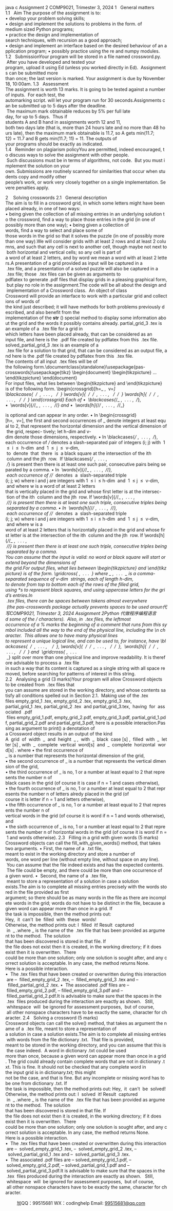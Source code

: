 java c
Assignment 2
COMP9021, Trimester 3, 2024
1   General matters
1.1   Aim
The purpose of the assignment is to:
• develop your problem solving skills;
• design and implement the solutions to problems in the form. of medium sized Python programs;
• practice the design and implementation of search techniques, with recursion as a good approach;
• design and implement an interface based on the desired behaviour of an application program;
• possibly practice using the re and numpy modules.
1.2   SubmissionYour program will be stored in a file named crossword.py.  After you have developed and tested your program, upload it using Ed (unless you worked directly in Ed).  Assignments can be submitted more than once; the last version is marked. Your assignment is due by November 18, 10:00am.
1.3   Assessment
The assignment is worth 13 marks. It is going to be tested against a number of inputs.  For each test, the automarking script. will let your program run for 30 seconds.Assignments can be submitted up to 5 days after the deadline.  The maximum mark obtainable reduces by 5% per full late day, for up to 5 days.  Thus if students A and B hand in assignments worth 12 and 11, both two days late (that is, more than 24 hours late and no more than 48 hours late), then the maximum mark obtainable is 11.7, so A gets min(11.7; 12) = 11.7 and B gets min(11.7; 11) = 11.
The outputs of your programs should be exactly as indicated.
1.4   Reminder on plagiarism policyYou are permitted, indeed encouraged, to discuss ways to solve the assignment with other people.  Such discussions must be in terms of algorithms, not code.  But you must implement the solution on your own. Submissions are routinely scanned for similarities that occur when students copy and modify other people’s work, or work very closely together on a single implementation. Severe penalties apply.


2    Solving crosswords
2.1   General description
The aim is to fill in a crossword grid, in which some letters might have been placed already, in one of two ways:
• being given the collection of all missing entries in an underlying solution to the crossword, find a way to place those entries in the grid (in one of possibly more than one way);
• being given a collection of words, find a way to select and place some of those words in the grid so that it solves the puzzle (in one of possibly more than one way).We will consider grids with at least 2 rows and at least 2 columns, and such that any cell is next to another cell, though maybe not next to both horizontal and vertical cells; so any cell is part of a word of at least 2 letters, and by word we mean a word with at least 2 letters.A presentation of a grid provided as input will be captured in a  .tex file, and a presentation of a solved puzzle will also be captured in a  .tex file; those  .tex files can be given as arguments to pdflatex to generate .pdf files that display grids in a pleasing graphical form, but play no role in the assignment.The code will be all about the design and implementation of a Crossword class.  An object of class Crossword will provide an interface to work with a particular grid and collections of words of the kind just described; it will have methods for both problems previously described, and also benefit from the implementation of the __str__ () special method to display some information about the grid and the words it possibly contains already.
partial_grid_3 .tex is an example of a  .tex file for a grid in which letters have been placed already, that can be considered as an input file, and here is the  .pdf file created by pdflatex from this  .tex file.
solved_partial_grid_3 .tex is an example of a  .tex file for a solution to that grid, that can be considered as an output file, and here is the .pdf file created by pdflatex from this  .tex file.
The contents of all input  .tex files will be of the following form.\documentclass{standalone}\usepackage{pas-crosswords}\usepackage{tikz}
\begin{document}
\begin{tikzpicture}
...
\end{tikzpicture}
\end{document}
For input files, what lies between \begin{tikzpicture} and \end{tikzpicture} is of the following form.
\begin{crossgrid}[h=_ ,  v=_]
\blackcases{  /  ,  . . . ,   /  }
\words[v]{  /  /  ,  . . . ,   /  /  }
\words[h]{  /  /  ,  . . . ,   /  /  }
\end{crossgrid}
Each of
•  \blackcases{_/_ ,  . . . ,  _/_},
•  \words[v]{_/_/_ ,  . . . ,  _/_/_} and
•  \words[h]{_/_/_ ,  . . . ,  _/_/_}


is optional and can appear in any order.
• In \begin{crossgrid}[h=_,  v=_], the first and second occurrences of _ denote integers at least equal to 2, that represent the horizontal dimension and the vertical dimension of the grid, respec- tively; let h-dim and v-dim denote those dimensions, respectively.
• In \blackcases{_/_ ,  . . . ,  _/_}, each occurrence of _/_ denotes a slash-separated pair of integers (i; j) with  1  ≤  i  ≤  h-dim  and  1  ≤  j  ≤  v-dim,  to  denote  that  there  is  a black square at the intersection of the ith  column and the jth  row.  If \blackcases{_/_ ,  . . . ,  _/_} is present then there is at least one such pair, consecutive pairs being separated by a comma.
• In  \words[v]{_/_/_ ,  . . . ,  _/_/_},  each occurrence of _/_/_  denotes  a  slash-separated triple (i; j; w) where i and j are integers with 1  ≤ i  ≤ h-dim  and  1  ≤ j  ≤  v-dim,  and where w is a word of at least 2 letters that is vertically placed in the grid and whose first letter is at the intersec- tion of the ith  column and the jth  row. If \words[v]{_/_/_ ,  . . . ,  _/_/_} is present then there is at least one such triple, consecutive triples being separated by a comma.
• In  \words[h]{_/_/_ ,  . . . ,  _/_/_},  each occurrence of _/_/_  denotes  a  slash-separated triple (i; j; w) where i and j are integers with 1  ≤ i  ≤ h-dim  and  1  ≤ j  ≤  v-dim,  and where w is a word of at least 2 letters that is horizontally placed in the grid and whose first letter is at the intersection of the ith  column and the jth  row. If \words[h]{_/_/_ ,  . . . ,  _/_/_} is present then there is at least one such triple, consecutive triples being separated by a comma.
You can assume that the input is valid: no word or black square will start or extend beyond the dimensions of the grid.For output files, what lies between \begin{tikzpicture} and \end{tikzpicture} is of the form. \gridcross{_ ,  . . .  _} where _ ,  . . .  _ is a comma-separated sequence of v-dim  strings, each of length h-dim, to denote from top to bottom each of the rows of the filled grid, using *s to represent black squares, and using uppercase letters for the grid’s entries.In  .tex files, there can be spaces between tokens almost everywhere  (the pas-crosswords package actually prevents spaces to be used aroun代 写COMP9021, Trimester 3, 2024 Assignment 2Python
代做程序编程语言d some of the / characters).  Also, in  .tex files, the leftmost occurrence of a % marks the beginning of a comment that runs from this symbol included all the way to the end of the physical line, including the \n character.  This allows one to have many physical lines to represent a unique logical line, and can be used to, for instance, have \blackcases{  /  ,  . . . ,    /  }, \words[v]{  /  /  ,  . . . ,   /  /  },  \words[h]{  /  /  ,  . . . ,   /  /  } and  \gridcross{_ ,  . . .  _} split over more than one physical line and improve readability. It is therefore advisable to process a  .tex file in such a way that its content is captured as a single string with all space removed, before searching for patterns of interest in this string.
2.2   Analysing a grid (3 marks)Your program will allow Crossword objects to be created from  .tex files that you can assume are stored in the working directory, and whose contents satisfy all conditions spelled out in Section 2.1.  Making use of the .tex files empty_grid_1 .tex, empty_grid_2 .tex, empty_grid_3 .tex, partial_grid_1 .tex, partial_grid_2 .tex  and partial_grid_3.tex,  having  for  associated  .pdf  files empty_grid_1.pdf, empty_grid_2.pdf, empty_grid_3.pdf, partial_grid_1.pdf, partial_grid_2.pdf and partial_grid_3.pdf, here is a possible interaction.Passing as argument to print() a denotation of a Crossword object results in an output of the kind
A  grid  of  width  _  and  height  _ ,  with  _  black  case [s] ,  filled  with  _  letter [s] , with  _  complete  vertical  word[s]  and  _  complete  horizontal  word[s] .
where
• the first occurrence of _ is a number that represents the horizontal dimension of the grid,
• the second occurrence of _ is a number that represents the vertical dimension of the grid,
• the third occurrence of _ is no, 1 or a number at least equal to 2 that represents the number n of black cases in the grid (of course it is case if n = 1 and cases otherwise),
• the fourth occurrence of _ is no, 1 or a number at least equal to 2 that represents the number n of letters alredy placed in the grid (of course it is letter if n = 1 and letters otherwise),
• the fifth occurrence of _ is no, 1 or a number at least equal to 2 that represents the number n of vertical words in the grid (of course it is word if n = 1 and words otherwise), and
• the sixth occurrence of _ is no, 1 or a number at least equal to 2 that represents the number n of horizontal words in the grid (of course it is word if n = 1 and words otherwise).
2.3   Filling in a grid with given words (5 marks)
Crossword objects can call the fill_with_given_words() method, that takes two arguments.
• First, the name of a  .txt file, meant to exist in the working directory and store a number of words, one word per line (without empty line, without space on any line).  You can assume that the file indeed exists and has the expected contents.  The file could be empty, and there could be more than one occurrence of a given word.
•  Second, the name of a  .tex file,  meant to store a representation of a solution in case a solution exists.The aim is to complete all missing entries precisely with the words stored in the file provided as first argument; so there should be as many words in the file as there are incomplete words in the grid; words do not have to be distinct in the file, because a given word can appear more than once in a grid.
If the task is impossible, then the method prints out:
Hey,  it  can't  be  filled  with  these  words!
Otherwise, the method prints out:
I  filled  it!
Result  captured  in  _ .where _ is the name of the  .tex file that has been provided as argument to the method.  The solution that has been discovered is stored in that file. If the file does not exist then it is created, in the working directory; if it does exist then it is overwritten.  There could be more than one solution; only one solution is sought after, and any correct solution is acceptable. In any case, the method returns None.
Here is a possible interaction.
•  The .tex files that have been created or overwritten during this interaction are
–  filled_empty_grid_2 .tex,
–  filled_empty_grid_3 .tex and
–  filled_partial_grid_2 .tex.
•  The associated .pdf files are
– filled_empty_grid_2.pdf,
– filled_empty_grid_3.pdf and
– filled_partial_grid_2.pdf.It is advisable to make sure that the spaces in the  .tex  files produced during the interaction are exactly as shown.   Still,  whitespace  will  be ignored for assessment purposes,  but of course,  all other nonspace characters have to be exactly the same, character for character.
2.4   Solving a crossword (5 marks)
Crossword objects can call the solve() method, that takes as argument the name of a  .tex file, meant to store a representation of a solution in case a solution exists.The aim is to complete all missing entries with words from the file dictionary .txt.  That file is provided, meant to be stored in the working directory, and you can assume that this is the case indeed.  A word in dictionary .txt could be used more than once, because a given word can appear more than once in a grid. The grid could already contain complete words that are not in dictionary .txt. This is fine. It should not be checked that any complete word in the input grid is in dictionary.txt; this might not be the case, and that is fine. But any incomplete or missing word has to be one from dictionary .txt.
If the task is impossible, then the method prints out:
Hey,  it  can't  be  solved!
Otherwise, the method prints out:
I  solved  it!
Result  captured  in  _ .where _ is the name of the  .tex file that has been provided as argument to the method.  The solution that has been discovered is stored in that file. If the file does not exist then it is created, in the working directory; if it does exist then it is overwritten.  There could be more than one solution; only one solution is sought after, and any correct solution is acceptable. In any case, the method returns None.
Here is a possible interaction.
•  The .tex files that have been created or overwritten during this interaction are
–  solved_empty_grid_1 .tex,
–  solved_empty_grid_2 .tex,
–  solved_partial_grid_1 .tex and
–  solved_partial_grid_3 .tex.
•  The associated .pdf files are
– solved_empty_grid_1.pdf,
– solved_empty_grid_2.pdf,
– solved_partial_grid_1.pdf and
– solved_partial_grid_3.pdf.It is advisable to make sure that the spaces in the  .tex  files produced during the interaction are exactly as shown.   Still,  whitespace  will  be ignored for assessment purposes,  but of course,  all other nonspace characters have to be exactly the same, character for character.




         
加QQ：99515681  WX：codinghelp  Email: 99515681@qq.com
